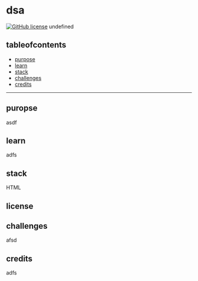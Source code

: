# dsa
  [![GitHub license](https://img.shields.io/badge/license-MIT-blue.svg)](undefined)
  undefined
  ## tableofcontents
  * [purpose](#purpose)
  * [learn](#learn)
  * [stack](#stack)
  * [challenges](#challenges)
  * [credits](#credits)

  ---
  ## puropse
  asdf
  ## learn
  adfs
  ## stack
  HTML
  ## license
  
  ## challenges
  afsd
  ## credits
  adfs

